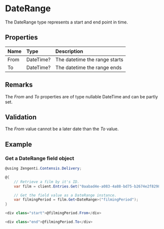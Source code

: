# DateRange

The DateRange type represents a start and end point in time.

## Properties

| Name | Type | Description |
| :--- | :--- | :---------- |
| From | DateTime? | The datetime the range starts |
| To | DateTime? | The datetime the range ends |

## Remarks

The *From* and *To* properties are of type nullable DateTime and can be partly set.

## Validation

The *From* value cannot be a later date than the *To* value.

## Example

### Get a DateRange field object

```cs
@using Zengenti.Contensis.Delivery;

@{
    // Retrieve a film by it's ID.
    var film = client.Entries.Get("0aabad4e-a083-4a88-bd75-b2674e2f8298");

    // Get the field value as a DateRange instance.
    var filmingPeriod = film.Get<DateRange>("filmingPeriod");
}

<div class="start">@filmingPeriod.From</div>

<div class="end">@filmingPeriod.To</div>
```
